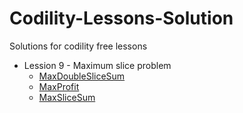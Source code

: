 # Codility-Lessons-Solution
Solutions for codility free lessons
- Lession 9 - Maximum slice problem
    - [MaxDoubleSliceSum](/MaxDoubleSliceSum.py)
    - [MaxProfit](/MaxProfit.py)
    - [MaxSliceSum](/MaxSliceSum.py)